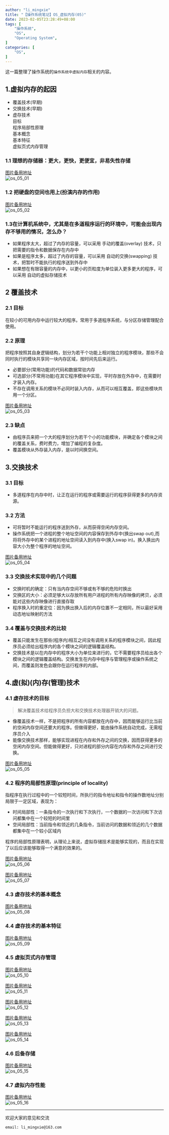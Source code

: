 ```yaml
---
author: "li_mingxie"
title: "【操作系统笔记】OS_虚拟内存(05)"
date: 2023-02-05T23:28:49+08:00
tags: [
    "操作系统",
    "OS",
    "Operating System",
]
categories: [
    "OS",
]
---
```


这一篇整理了操作系统的`操作系统中虚拟内存`相关的内容。  <!--more-->  

## 1.虚拟内存的起因

* 覆盖技术(早期)
* 交换技术(早期)
* 虚存技术  
    目标  
    程序局部性原理  
    基本概念  
    基本特征  
    虚拟页式内存管理  

### 1.1 理想的存储器：更大，更快，更便宜，非易失性存储  

[图片备用地址](https://limingxie.github.io/images/os/os05/os_05_01.png)  
![os_05_01](https://mingxie-blog.oss-cn-beijing.aliyuncs.com/image/os/os05/os_05_01.png)

### 1.2 把硬盘的空间也用上(扮演内存的作用)

[图片备用地址](https://limingxie.github.io/images/os/os05/os_05_02.png)  
![os_05_02](https://mingxie-blog.oss-cn-beijing.aliyuncs.com/image/os/os05/os_05_02.png)

### 1.3在计算机系统中，尤其是在多道程序运行的环境中，可能会出现内存不够用的情况，怎么办？

* 如果程序太大，超过了内存的容量，可以采用 手动的覆盖(overlay) 技术，只把需要的指令和数据保存在内存中
* 如果是程序太多，超过了内存的容量，可以采用 自动的交换(swapping) 技术，把暂时不能执行的程序送到外存中
* 如果想在有限容量的内存中，以更小的页粒度为单位装入更多更大的程序，可以采用 自动的虚拟存储技术

## 2 覆盖技术

### 2.1 目标

在较小的可用内存中运行较大的程序。常用于多道程序系统，与分区存储管理配合使用。

### 2.2 原理

把程序按照其自身逻辑结构，划分为若干个功能上相对独立的程序模块，那些不会同时执行的模块共享同一块内存区域，按时间先后来运行。

* 必要部分(常用功能)的代码和数据常驻内存
* 可选部分(不常用功能)在其它程序模块中实现，平时存放在外存中，在需要时才装入内存。
* 不存在调用关系的模块不必同时装入内存，从而可以相互覆盖，即这些模块共用一个分区。

[图片备用地址](https://limingxie.github.io/images/os/os05/os_05_03.png)  
![os_05_03](https://mingxie-blog.oss-cn-beijing.aliyuncs.com/image/os/os05/os_05_03.png)

### 2.3 缺点

* 由程序员来把一个大的程序划分为若干个小的功能模块，并确定各个模块之间的覆盖关系，费时费力，增加了编程的复杂度。
* 覆盖模块从外存装入内存，是以时间换空间。

## 3.交换技术

### 3.1 目标

* 多道程序在内存中时，让正在运行的程序或需要运行的程序获得更多的内存资源。

### 3.2 方法

* 可将暂时不能运行的程序送到外存，从而获得空闲内存空间。
* 操作系统把一个进程的整个地址空间的内容保存到外存中(换出swap out),而将将外存中的某个进程的地址空间读入到内存中(换入swap in)。换入换出内容大小为整个程序的地址空间。

[图片备用地址](https://limingxie.github.io/images/os/os05/os_05_04.png)  
![os_05_04](https://mingxie-blog.oss-cn-beijing.aliyuncs.com/image/os/os05/os_05_04.png)

### 3.3 交换技术实现中的几个问题

* 交换时机的确定：只有当内存空间不够或有不够的危险时换出
* 交换区的大小：必须足够大以存放所有用户进程的所有内存映像的拷贝，必须能对这些内存映像进行直接存取
* 程序换入时的重定位：因为换出换入后的内存位置不一定相同，所以最好采用动态地址映射的方法

### 3.4 覆盖与交换技术的比较

* 覆盖只能发生在那些(程序内)相互之间没有调用关系的程序模块之间，因此程序员必须给出程序内的各个模块之间的逻辑覆盖结构。
* 交换技术是以在内存中的程序大小为单位来进行的，它不需要程序员给出各个模块之间的逻辑覆盖结构。交换发生在内存中程序与管理程序或操作系统之间，而覆盖则发色会跟你在运行程序的内部。

## 4.虚(拟)(内)存(管理)技术

### 4.1 虚存技术的目标

> 解决覆盖技术给程序员负担大和交换技术处理器开销大的问题。

* 像覆盖技术一样，不是把程序的所有内容都放在内存中，因而能够运行比当前的空闲内存空间还要大的程序。但做得更好，能由操作系统自动完成，无需程序员介入
* 能像交换技术那样，能够实现进程在内存和外存之间的交换，因而获得更多的空闲内存空间。但能做得更好，只对进程的部分内容在内存和外存之间进行交换。

[图片备用地址](https://limingxie.github.io/images/os/os05/os_05_05.png)  
![os_05_05](https://mingxie-blog.oss-cn-beijing.aliyuncs.com/image/os/os05/os_05_05.png)

### 4.2 程序的局部性原理(principle of locality)

指程序在执行过程中的一个较短时间，所执行的指令地址和指令的操作数地址分别局限于一定区域，表现为：

* 时间局部性：一条指令的一次执行和下次执行，一个数据的一次访问和下次访问都集中在一个较短的时间里
* 空间局部性：当前指令和领近的几条指令，当前访问的数据和领近的几个数据都集中在一个较小区域内

程序的局部性原理表明，从理论上来说，虚拟存储技术是能够实现的，而且在实现了以后应该能够取得一个满意的效果的。

[图片备用地址](https://limingxie.github.io/images/os/os05/os_05_06.png)  
![os_05_06](https://mingxie-blog.oss-cn-beijing.aliyuncs.com/image/os/os05/os_05_06.png)

[图片备用地址](https://limingxie.github.io/images/os/os05/os_05_07.png)  
![os_05_07](https://mingxie-blog.oss-cn-beijing.aliyuncs.com/image/os/os05/os_05_07.png)

### 4.3 虚存技术的基本概念

[图片备用地址](https://limingxie.github.io/images/os/os05/os_05_08.png)  
![os_05_08](https://mingxie-blog.oss-cn-beijing.aliyuncs.com/image/os/os05/os_05_08.png)

### 4.4 虚存技术的基本特征

[图片备用地址](https://limingxie.github.io/images/os/os05/os_05_09.png)  
![os_05_09](https://mingxie-blog.oss-cn-beijing.aliyuncs.com/image/os/os05/os_05_09.png)

### 4.5 虚拟页式内存管理

[图片备用地址](https://limingxie.github.io/images/os/os05/os_05_10.png)  
![os_05_10](https://mingxie-blog.oss-cn-beijing.aliyuncs.com/image/os/os05/os_05_10.png)

[图片备用地址](https://limingxie.github.io/images/os/os05/os_05_11.png)  
![os_05_11](https://mingxie-blog.oss-cn-beijing.aliyuncs.com/image/os/os05/os_05_11.png)

[图片备用地址](https://limingxie.github.io/images/os/os05/os_05_12.png)  
![os_05_12](https://mingxie-blog.oss-cn-beijing.aliyuncs.com/image/os/os05/os_05_12.png)

[图片备用地址](https://limingxie.github.io/images/os/os05/os_05_13.png)  
![os_05_13](https://mingxie-blog.oss-cn-beijing.aliyuncs.com/image/os/os05/os_05_13.png)

[图片备用地址](https://limingxie.github.io/images/os/os05/os_05_14.png)  
![os_05_14](https://mingxie-blog.oss-cn-beijing.aliyuncs.com/image/os/os05/os_05_14.png)

### 4.6 后备存储

[图片备用地址](https://limingxie.github.io/images/os/os05/os_05_15.png)  
![os_05_15](https://mingxie-blog.oss-cn-beijing.aliyuncs.com/image/os/os05/os_05_15.png)

### 4.7 虚拟内存性能

[图片备用地址](https://limingxie.github.io/images/os/os05/os_05_16.png)  
![os_05_16](https://mingxie-blog.oss-cn-beijing.aliyuncs.com/image/os/os05/os_05_16.png)

----------------------------------------------

欢迎大家的意见和交流

`email: li_mingxie@163.com`
